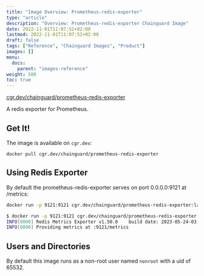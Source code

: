 ```yaml
---
title: "Image Overview: Prometheus-redis-exporter"
type: "article"
description: "Overview: Prometheus-redis-exporter Chainguard Image"
date: 2022-11-01T11:07:52+02:00
lastmod: 2022-11-01T11:07:52+02:00
draft: false
tags: ["Reference", "Chainguard Images", "Product"]
images: []
menu:
  docs:
    parent: "images-reference"
weight: 500
toc: true
---
```


[cgr.dev/chainguard/prometheus-redis-exporter](https://github.com/chainguard-images/images/tree/main/images/prometheus-redis-exporter)


A redis exporter for Prometheus.

## Get It!

The image is available on `cgr.dev`:

```
docker pull cgr.dev/chainguard/prometheus-redis-exporter
```

## Using Redis Exporter

By default the prometheus-redis-exporter serves on port 0.0.0.0:9121 at /metrics:

```sh
docker run -p 9121:9121 cgr.dev/chainguard/prometheus-redis-exporter:latest
```

```sh
$ docker run -p 9121:9121 cgr.dev/chainguard/prometheus-redis-exporter:latest
INFO[0000] Redis Metrics Exporter v1.50.0    build date: 2023-05-24-03:16:53    sha1: b5e02003cea4b73054abe29433c264dec16cc1f0    Go: go1.20.4    GOOS: linux    GOARCH: amd64 
INFO[0000] Providing metrics at :9121/metrics   
```

## Users and Directories

By default this image runs as a non-root user named `nonroot` with a uid of 65532.
